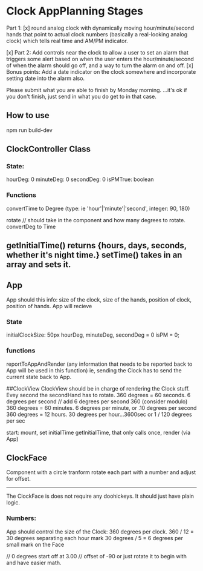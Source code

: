 # Clock AppPlanning Stages
Part 1: 
[x] round analog clock with dynamically moving hour/minute/second hands that point to actual clock numbers (basically a real-looking analog clock) which tells real time and AM/PM indicator. 

[x] Part 2: Add controls near the clock to allow a user to set an alarm that triggers some alert based on when the user enters the hour/minute/second of when the alarm should go off, and a way to turn the alarm on and off. 
[x] Bonus points: Add a date indicator on the clock somewhere and incorporate setting date into the alarm also.

Please submit what you are able to finish by Monday morning.
...it's ok if you don't finish, just send in what you do get to in that case.

## How to use
npm run build-dev

## ClockController Class
### State: 
hourDeg: 0
minuteDeg: 0
secondDeg: 0
isPMTrue: boolean

### Functions
convertTime to Degree (type: ie 'hour'|'minute'|'second', integer: 90, 180) 

rotate // should take in the component and how many degrees to rotate.
convertDeg to Time

getInitialTime() returns {hours, days, seconds, whether it's night time.}
setTime() takes in an array and sets it.
----

## App
App should this info: size of the clock, size of the hands, position of clock, position of hands.
App will recieve
### State
initialClockSize: 50px
hourDeg, minuteDeg, secondDeg = 0
isPM = 0;
### functions
reportToAppAndRender (any information that needs to be reported back to App will be used in this function)
ie, sending the Clock has to send the current state back to App.

##ClockView
ClockView should be in charge of rendering the Clock stuff.
Evey second the secondHand has to rotate. 
360 degrees = 60 seconds. 6 degrees per second   // add 6 degrees per second 360 (consider modulo)
360 degrees = 60 minutes. 6 degrees per minute, or .10 degrees per second 
360 degrees = 12 hours. 30 degrees per hour...3600sec or 1 / 120 degrees per sec

start: mount, set initialTime 
  getInitialTime, that only calls once, render (via App)

## ClockFace
Component with a circle
tranform rotate each part with a number and adjust for offset.

---


The ClockFace is does not require any doohickeys. It should just have plain logic.
### Numbers:
App should control the size of the Clock:
360 degrees per clock.
360 / 12 = 30 degrees separating each hour mark
30 degrees / 5 =  6 degrees per small mark on the Face 


// 0 degrees start off at 3.00
// offset of -90 or just rotate it to begin with and have easier math.
